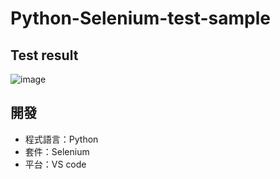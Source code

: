 # Python-Selenium-test-sample

## Test result

![image](https://user-images.githubusercontent.com/25242606/231503454-33b92223-34c2-4374-84fe-ab0dab34474d.png)


## 開發

- 程式語言：Python
- 套件：Selenium
- 平台：VS code
